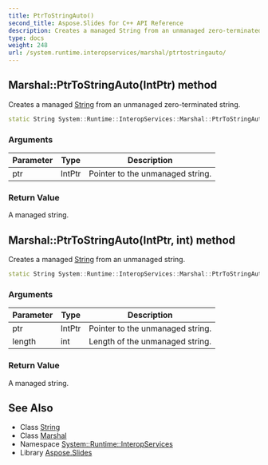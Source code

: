```yaml
---
title: PtrToStringAuto()
second_title: Aspose.Slides for C++ API Reference
description: Creates a managed String from an unmanaged zero-terminated string.
type: docs
weight: 248
url: /system.runtime.interopservices/marshal/ptrtostringauto/
---
```

## Marshal::PtrToStringAuto(IntPtr) method


Creates a managed [String](../../../system/string/) from an unmanaged zero-terminated string.

```cpp
static String System::Runtime::InteropServices::Marshal::PtrToStringAuto(IntPtr ptr)
```


### Arguments

| Parameter | Type | Description |
| --- | --- | --- |
| ptr | IntPtr | Pointer to the unmanaged string. |

### Return Value

A managed string.

## Marshal::PtrToStringAuto(IntPtr, int) method


Creates a managed [String](../../../system/string/) from an unmanaged string.

```cpp
static String System::Runtime::InteropServices::Marshal::PtrToStringAuto(IntPtr ptr, int length)
```


### Arguments

| Parameter | Type | Description |
| --- | --- | --- |
| ptr | IntPtr | Pointer to the unmanaged string. |
| length | int | Length of the unmanaged string. |

### Return Value

A managed string.

## See Also

* Class [String](../../../system/string/)
* Class [Marshal](../)
* Namespace [System::Runtime::InteropServices](../../)
* Library [Aspose.Slides](../../../)
